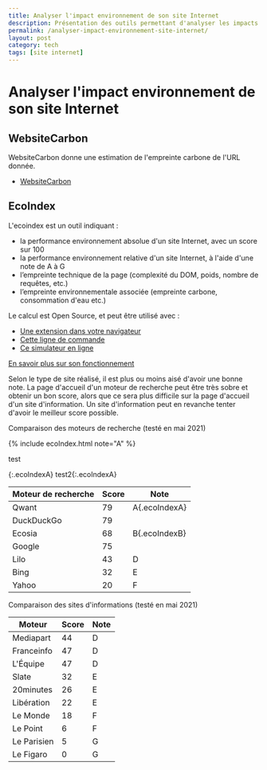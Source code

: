 ```yaml
---
title: Analyser l'impact environnement de son site Internet
description: Présentation des outils permettant d'analyser les impacts environnementaux de son site Internet
permalink: /analyser-impact-environnement-site-internet/
layout: post
category: tech
tags: [site internet]
---
```


# Analyser l'impact environnement de son site Internet

## WebsiteCarbon

WebsiteCarbon donne une estimation de l'empreinte carbone de l'URL donnée.

* [WebsiteCarbon](https://www.websitecarbon.com/)

## EcoIndex

L'ecoindex est un outil indiquant :
* la performance environnement absolue d'un site Internet, avec un score sur 100
* la performance environnement relative d'un site Internet, à l'aide d'une note de A à G
* l’empreinte technique de la page (complexité du DOM, poids, nombre de requêtes, etc.)
* l’empreinte environnementale associée (empreinte carbone, consommation d'eau etc.)

Le calcul est Open Source, et peut être utilisé avec :
* [Une extension dans votre navigateur](http://www.ecoindex.fr/)
* [Cette ligne de commande](https://github.com/cnumr/ecoindex_cli)
* [Ce simulateur en ligne](https://rachelwe.github.io/Simulateur-ecoindex/)

[En savoir plus sur son fonctionnement](http://www.ecoindex.fr/quest-ce-que-ecoindex/)

Selon le type de site réalisé, il est plus ou moins aisé d'avoir une bonne note. La page d'accueil d'un moteur de recherche peut être très sobre et obtenir un bon score, alors que ce sera plus difficile sur la page d'accueil d'un site d'information. Un site d'information peut en revanche tenter d'avoir le meilleur score possible.

Comparaison des moteurs de recherche (testé en mai 2021)

{% include ecoIndex.html note="A" %}
<p>test</p>{:.ecoIndexA}
test2{:.ecoIndexA}

| Moteur de recherche         | Score           | Note            |
| --------------- | --------------- | --------------- |
| Qwant           | 79              | A{.ecoIndexA} |
| DuckDuckGo      | 79 |  |
| Ecosia          | 68 | B{.ecoIndexB} |
|    Google       |    75    | |
|    Lilo         |    43    | D |
|    Bing         |    32    | E   |
|    Yahoo        |    20    | F   |

Comparaison des sites d'informations (testé en mai 2021)

| Moteur          | Score           | Note            |
| --------------- | --------------- | --------------- |
| Mediapart          | 44 | D |
| Franceinfo          | 47 | D |
| L'Équipe          | 47 | D |
|    Slate       |    32    | E |
|    20minutes       |    26    | E |
|    Libération       |    22    | E |
|    Le Monde         |    18    | F |
|    Le Point         |    6    | F   |
|    Le Parisien         |    5    | G   |
|    Le Figaro        |    0    | G   |
